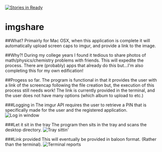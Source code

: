 [![Stories in Ready](https://badge.waffle.io/ACollectionOfAtoms/imgshare.png?label=ready&title=Ready)](https://waffle.io/ACollectionOfAtoms/imgshare)
# imgshare

##What?
Primairly for Mac OSX, when this application is complete it will automatically upload screen caps to imgur, and provide a link to the image.

##Why?!
During my college years I found it tedious to share photos of math/physics/chemistry problems with friends. This will expedite the process. There are (probably) apps that already do this but...I'm also completing this for my own edification! 

##Progess so far.
The program is functional in that it provides the user with a link of the screencap following the file creation but, the execution of this process still needs work! The link is currently provided in the terminal, and the user does not have many options (which album to upload to etc.)

###Logging in
The imgur API requires the user to retrieve a PIN that is specifically made for the user and the registered application. 
![Log in window](http://i.imgur.com/MTW2dxZ.png)

###Let it sit in the tray
The program then sits in the tray and scans the desktop directory.
![Tray sittin'](http://i.imgur.com/f3hMnxA.png)

###Link provided
This will eventually be provided in baloon format. (Rather than the terminal).
![Terminal reports](http://i.imgur.com/XpYVOvG.png)

